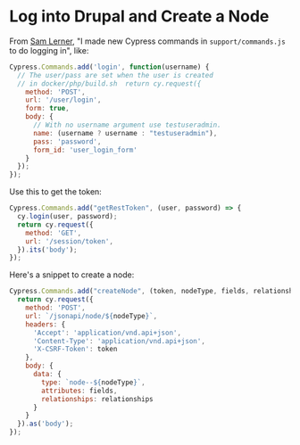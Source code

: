 # Log into Drupal and Create a Node

From [Sam Lerner](https://github.com/synterra), "I made new Cypress commands in `support/commands.js` to do logging in", like:

```javascript
Cypress.Commands.add('login', function(username) {
  // The user/pass are set when the user is created
  // in docker/php/build.sh  return cy.request({
    method: 'POST',
    url: '/user/login',
    form: true,
    body: {
      // With no username argument use testuseradmin.
      name: (username ? username : "testuseradmin"),
      pass: 'password',
      form_id: 'user_login_form'
    }
  });
});
```

Use this to get the token:

```javascript
Cypress.Commands.add("getRestToken", (user, password) => {
  cy.login(user, password);
  return cy.request({
    method: 'GET',
    url: '/session/token',
  }).its('body');
});
```

Here's a snippet to create a node:

```javascript
Cypress.Commands.add("createNode", (token, nodeType, fields, relationships) => {
  return cy.request({
    method: 'POST',
    url: `/jsonapi/node/${nodeType}`,
    headers: {
      'Accept': 'application/vnd.api+json',
      'Content-Type': 'application/vnd.api+json',
      'X-CSRF-Token': token
    },
    body: {
      data: {
        type: `node--${nodeType}`,
        attributes: fields,
        relationships: relationships
      }
    }
  }).as('body');
});
```
